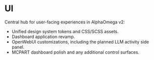 # UI

Central hub for user-facing experiences in AlphaOmega v2:
- Unified design system tokens and CSS/SCSS assets.
- Dashboard application revamp.
- OpenWebUI customizations, including the planned LLM activity side panel.
- MCPART dashboard polish and any additional control surfaces.
